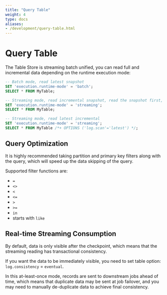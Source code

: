 ```yaml
---
title: "Query Table"
weight: 4
type: docs
aliases:
- /development/query-table.html
---
```

<!--
Licensed to the Apache Software Foundation (ASF) under one
or more contributor license agreements.  See the NOTICE file
distributed with this work for additional information
regarding copyright ownership.  The ASF licenses this file
to you under the Apache License, Version 2.0 (the
"License"); you may not use this file except in compliance
with the License.  You may obtain a copy of the License at

  http://www.apache.org/licenses/LICENSE-2.0

Unless required by applicable law or agreed to in writing,
software distributed under the License is distributed on an
"AS IS" BASIS, WITHOUT WARRANTIES OR CONDITIONS OF ANY
KIND, either express or implied.  See the License for the
specific language governing permissions and limitations
under the License.
-->

# Query Table

The Table Store is streaming batch unified, you can read full
and incremental data depending on the runtime execution mode:

```sql
-- Batch mode, read latest snapshot
SET 'execution.runtime-mode' = 'batch';
SELECT * FROM MyTable;

-- Streaming mode, read incremental snapshot, read the snapshot first, then read the incremental
SET 'execution.runtime-mode' = 'streaming';
SELECT * FROM MyTable;

-- Streaming mode, read latest incremental
SET 'execution.runtime-mode' = 'streaming';
SELECT * FROM MyTable /*+ OPTIONS ('log.scan'='latest') */;
```

## Query Optimization

It is highly recommended taking partition and primary key filters
along with the query, which will speed up the data skipping of the query.

Supported filter functions are:
- `=`
- `<>`
- `<`
- `<=`
- `>`
- `>=`
- `in`
- starts with `like`

## Real-time Streaming Consumption

By default, data is only visible after the checkpoint, which means
that the streaming reading has transactional consistency.

If you want the data to be immediately visible, you need to set table option:
`log.consistency` = `eventual`.

In this at-least-once mode, records are sent to downstream jobs ahead of time,
which means that duplicate data may be sent at job failover, and you may need to
manually de-duplicate data to achieve final consistency.
